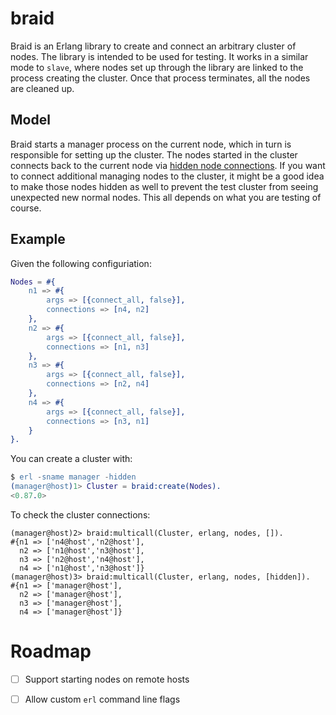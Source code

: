# braid

Braid is an Erlang library to create and connect an arbitrary cluster of nodes.
The library is intended to be used for testing. It works in a similar mode to
`slave`, where nodes set up through the library are linked to the process
creating the cluster. Once that process terminates, all the nodes are cleaned
up.

## Model

Braid starts a manager process on the current node, which in turn is responsible
for setting up the cluster. The nodes started in the cluster connects back to
the current node via [hidden node connections][1]. If you want to connect
additional managing nodes to the cluster, it might be a good idea to make those
nodes hidden as well to prevent the test cluster from seeing unexpected new
normal nodes. This all depends on what you are testing of course.

## Example

Given the following configuriation:

```erlang
Nodes = #{
    n1 => #{
        args => [{connect_all, false}],
        connections => [n4, n2]
    },
    n2 => #{
        args => [{connect_all, false}],
        connections => [n1, n3]
    },
    n3 => #{
        args => [{connect_all, false}],
        connections => [n2, n4]
    },
    n4 => #{
        args => [{connect_all, false}],
        connections => [n3, n1]
    }
}.
```

You can create a cluster with:

```erlang
$ erl -sname manager -hidden
(manager@host)1> Cluster = braid:create(Nodes).
<0.87.0>
```

To check the cluster connections:

```
(manager@host)2> braid:multicall(Cluster, erlang, nodes, []).
#{n1 => ['n4@host','n2@host'],
  n2 => ['n1@host','n3@host'],
  n3 => ['n2@host','n4@host'],
  n4 => ['n1@host','n3@host']}
(manager@host)3> braid:multicall(Cluster, erlang, nodes, [hidden]).
#{n1 => ['manager@host'],
  n2 => ['manager@host'],
  n3 => ['manager@host'],
  n4 => ['manager@host']}
```

# Roadmap

- [ ] Support starting nodes on remote hosts
- [ ] Allow custom `erl` command line flags



[1]: http://erlang.org/doc/reference_manual/distributed.html#hidden-nodes
